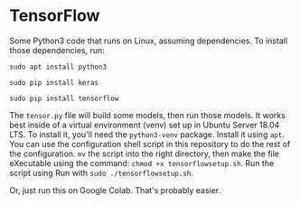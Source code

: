 # TensorFlow

Some Python3 code that runs on Linux, assuming dependencies. To install those dependencies, run:

`
sudo apt install python3
`

`
sudo pip install keras
`

`
sudo pip install tensorflow
`

The  `tensor.py` file will build some models, then run those models. It works best inside of a virtual environment (venv) set up in Ubuntu Server 18.04 LTS. To install it, you'll need the `python3-venv` package. Install it using `apt`. You can use the configuration shell script in this repository to do the rest of the configuration. `mv` the script into the right directory, then make the file eXecutable using the command: `chmod +x tensorflowsetup.sh`. Run the script using Run with `sudo ./tensorflowsetup.sh`.

Or, just run this on Google Colab. That's probably easier.
